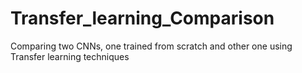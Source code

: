 # Transfer_learning_Comparison
Comparing two CNNs, one trained from scratch and other one using Transfer learning techniques
